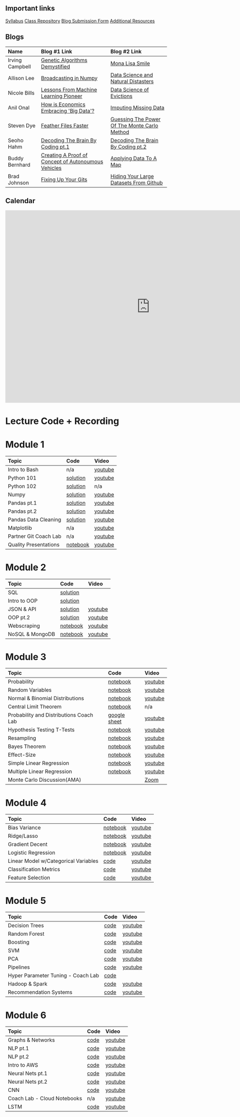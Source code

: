 ## Important links 

[Syllabus](https://drive.google.com/file/d/1GV1nO8scPDJ6YRjHhkZdivPyLsZ90CQx/view?usp=sharing)
[Class Repository](https://github.com/learn-co-students/dc-ds-100719)
[Blog Submission Form](https://forms.gle/ZY6mA2pyRRnhUiem9)
[Additional Resources](https://drive.google.com/open?id=1qYxioNRi3tJmA-PrsdJZm16RDEnyk_fsLLETlCRsScU)

## Blogs
|  Name | Blog #1 Link | Blog #2 Link |
|:---|:---|:---|
|  Irving Campbell | [Genetic Algorithms Demystified](https://medium.com/@irving.campbell/genetic-algorithms-demystified-71d664afd961) | [Mona Lisa Smile](https://medium.com/@irving.campbell/mona-lisa-smile-334a28abf0b) |
|  Allison Lee | [Broadcasting in Numpy](https://medium.com/@allison.alee/broadcasting-in-numpy-a-primer-87cc5d299afa) | [Data Science and Natural Distasters](https://medium.com/@allison.alee/data-science-and-natural-disasters-9488d2559877) |
|  Nicole Bills | [Lessons From Machine Learning Pioneer](https://medium.com/@nicolejaneway/lessons-from-machine-learning-pioneer-predata-625c6de4b076) | [Data Science of Evictions](https://medium.com/@nicolejaneway/data-science-of-evictions-874a41f3cc36) |
|  Anil Onal | [How is Economics Embracing 'Big Data'?](https://medium.com/p/10de60630f4c/edit) | [Imputing Missing Data](https://medium.com/p/40eb95f0b9d1/edit) |
|  Steven Dye | [Feather Files Faster](https://medium.com/@steven.p.dye/feather-files-faster-than-the-speed-of-light-d4666ce24387) | [Guessing The Power Of The Monte Carlo Method](https://medium.com/@steven.p.dye/just-keep-guessing-the-power-of-the-monte-carlo-method-f06bc6f33d19) |
|  Seoho Hahm | [Decoding The Brain By Coding pt.1](https://medium.com/@seoho.h/decoding-the-brain-by-coding-1-c4f8aa7118ac) | [Decoding The Brain By Coding pt.2](https://medium.com/@seoho.h/decoding-the-brain-by-coding-2-85903d0a90e7) |
|  Buddy Bernhard | [Creating A Proof of Concept of Autonoumous Vehicles](https://medium.com/@budsmaterial/using-data-science-python-and-an-rc-car-to-create-a-proof-of-concept-autonomous-vehicle-85aa6a90d47b) | [Applying Data To A Map](https://medium.com/@budsmaterial/applying-data-to-a-map-a65816147c56)|
|  Brad Johnson | [Fixing Up Your Gits](https://medium.com/@climatebrad/fixing-up-your-gits-6389884f94ae) | [Hiding Your Large Datasets From Github](https://medium.com/@climatebrad/hiding-your-large-datasets-from-github-14a3674c539c) |


## Calendar

<iframe src="https://calendar.google.com/calendar/embed?height=600&amp;wkst=1&amp;bgcolor=%23ffffff&amp;ctz=America%2FNew_York&amp;src=ZmxhdGlyb25zY2hvb2wuY29tXzY0bGtyZ2xtbzRncmk2ZzlsdDdldWM2ODhjQGdyb3VwLmNhbGVuZGFyLmdvb2dsZS5jb20&amp;color=%23AD1457&amp;showTitle=0&amp;showPrint=0&amp;showTabs=0&amp;showCalendars=0&amp;showTz=0&amp;mode=WEEK" style="border-width:0" width="900" height="600" frameborder="0" scrolling="no"></iframe>

# Lecture Code + Recording
# Module 1

| Topic                                  | Code                | Video                |
|:---|:---|:---|
|Intro to Bash| n/a |[youtube](https://www.youtube.com/watch?v=fXbkHaPrkF8)|
|Python 101|[solution](https://github.com/learn-co-students/dc-ds-100719/tree/master/module-1/week-1/day-2-python-1)|[youtube](https://www.youtube.com/watch?v=kilgQH4hLhQ)|
|Python 102|[solution](https://github.com/learn-co-students/dc-ds-100719/tree/master/module-1/week-1/day-3-python-2)| n/a|
|Numpy|[solution](https://github.com/learn-co-students/dc-ds-100719/blob/master/module-1/week-1/day-4-libraries-numpy/libraries-numpy-enkeboll.ipynb)|[youtube](https://youtu.be/nNr-dUMHMIQ)|
|Pandas pt.1|[solution](https://github.com/learn-co-students/dc-ds-100719/blob/master/module-1/week-1/day-5-pandas-1/pandas-1-enkeboll.ipynb)|[youtube](https://www.youtube.com/watch?v=3jo2w4BHiCc)|
|Pandas pt.2|[solution](https://github.com/learn-co-students/dc-ds-100719/blob/master/module-1/week-2/day-6-pandas-part-2/manipulating_data_with_pandas_Ali.ipynb)|[youtube](https://youtu.be/QWK1XvmqfVk)|
|Pandas Data Cleaning|[solution](https://github.com/learn-co-students/dc-ds-100719/blob/master/module-1/week-2/day-7-cleaning_data_pandas/pandas-3-data-cleaning-mmitchell.ipynb)|[youtube](https://youtu.be/sxr12YlToqM)|
|Matplotlib|n/a|[youtube](https://www.youtube.com/watch?v=yhkekd8q_7U)|
|Partner Git Coach Lab| n/a |[youtube](https://youtu.be/uGZVttInQ1M)|
|Quality Presentations|[notebook](https://github.com/learn-co-students/dc-ds-100719/tree/master/module-1/week-2/day-5-quality-presentations)|[youtube](https://youtu.be/sqwY7Hlg0Qg)|

# Module 2
| Topic                                  | Code                | Video                |
|:---|:---|:---|
|SQL |[solution](https://github.com/learn-co-students/dc-ds-100719/blob/master/module-2/week-1/day-1-sql-pandas/sql-to-pandas-solutions.ipynb)||
|Intro to OOP|[solution](https://github.com/learn-co-students/dc-ds-100719/blob/master/module-2/week-1/day-2-object-oriented-programming/OOP.ipynb)||
|JSON & API|[solution](https://github.com/learn-co-students/dc-ds-100719/blob/master/module-2/week-2/day-1-json-apis/json-api-enkeboll.ipynb)|[youtube](https://www.youtube.com/watch?v=hJcqRn7UkUE)|
|OOP pt.2|[solution](https://github.com/learn-co-students/dc-ds-100719/blob/master/module-2/week-2/day-1-more-oop/oop-2-enkeboll.ipynb)|[youtube](https://www.youtube.com/watch?v=3c0tidOXXq0)|
|Webscraping|[notebook](https://github.com/learn-co-students/dc-ds-100719/blob/master/module-2/week-2/day-2-webscraping/webscraping-enkeboll.ipynb)|[youtube](https://www.youtube.com/watch?v=yfleNKC--Ig)|
|NoSQL & MongoDB|[notebook](https://github.com/learn-co-students/dc-ds-100719/blob/master/module-2/week-2/day-4-nosql-mongo/nosql.ipynb)|[youtube](https://www.youtube.com/watch?v=HlQc7iar0RA)|

# Module 3
| Topic                                  | Code                | Video                |
|:---|:---|:---|
|Probability|[notebook](https://github.com/learn-co-students/dc-ds-100719/blob/master/module-3/week-1/day-1-probability/probability_1007.ipynb)|[youtube](https://youtu.be/5kfwir3rvIY)|
|Random Variables|[notebook](https://github.com/learn-co-students/dc-ds-100719/blob/master/module-3/week-1/day-2-Random_variables/Distributions.ipynb) |[youtube](https://youtu.be/qSku113_G3s)|
|Normal & Binomial Distributions | [notebook](https://github.com/learn-co-students/dc-ds-100719/blob/master/module-3/week-1/day-3-Sampling_distribution_CLT/Normal_Binomial_Sampling_Distributions.ipynb) | [youtube](https://youtu.be/b3-r5N-ZFqY)|
|Central Limit Theorem| [notebook](https://github.com/learn-co-students/dc-ds-100719/blob/master/module-3/week-1/day-4-CLT/CLT_Hypothsis_testing.ipynb)| n/a |
|Probability and Distributions Coach Lab | [google sheet](https://docs.google.com/document/d/1lTD4KbUtPoZUKmJGZOk2KXx_ub9J1w7C-t-Rrgtb9-g/edit?usp=sharing) | [youtube]( https://youtu.be/llhsgMtzsuw) |
|Hypothesis Testing T-Tests|  [notebook](https://github.com/learn-co-students/dc-ds-100719/blob/master/module-3/week-1/day-5-Hypothesis%20Testing-T-tests/hypothesis_testing_final.ipynb)|[youtube](https://youtu.be/FcV-lgt4i18)|
|Resampling|[notebook](https://github.com/learn-co-students/dc-ds-100719/tree/master/module-3/week-2/day-1-resampling)|[youtube](https://youtu.be/RwgjK5LH2SA)|
|Bayes Theorem|[notebook](https://github.com/learn-co-students/dc-ds-100719/tree/master/module-3/week-2/day-2-Bayes_theorem)|[youtube](https://youtu.be/YXDoWrl8Kd0)|
|Effect-Size|[notebook](https://github.com/learn-co-students/dc-ds-100719/tree/master/module-3/week-2/day-3-Power_effect_size)|[youtube](https://youtu.be/lQNFKHdBgpo)|
|Simple Linear Regression|[notebook](https://github.com/learn-co-students/dc-ds-100719/tree/master/module-3/week-2/day-4-simple_linear_regression)|[youtube](https://youtu.be/hgjagUMu8Lc)|
|Multiple Linear Regression|[notebook](https://github.com/learn-co-students/dc-ds-100719/tree/master/module-3/week-2/day-5-multiple_linear_regression)|[youtube](https://www.youtube.com/watch?v=HL5PSwhm9cE&feature=youtu.be)|
|Monte Carlo Discussion(AMA)||[Zoom](https://wework.zoom.us/recording/detail?meeting_id=AfLq5eRdQBCJ2PVZTosOtw%3D%3D)|


# Module 4
| Topic                                  | Code                | Video                |
|:---|:---|:---|
|Bias Variance|[notebook](https://github.com/learn-co-students/dc-ds-100719/tree/master/module-4/day-1-Polynomial_Bias-Variance)|[youtube](https://youtu.be/qZtPH9EQbHw)|
| Ridge/Lasso | [notebook](https://github.com/learn-co-students/dc-ds-100719/tree/master/module-4/week-1/day-2-Regularization) | [youtube](https://youtu.be/kna7gxsv5Y0)
|Gradient Decent|[notebook](https://github.com/learn-co-students/dc-ds-100719/tree/master/module-4/week-1/Day-2-GradientDescent)| [youtube](https://youtu.be/5XfG2V4Nc3E)|
|Logistic Regression| [notebook](https://github.com/learn-co-students/dc-ds-100719/tree/master/module-4/week-1/Day-3-Logistic_Regression)|[youtube](https://youtu.be/SiIDixbNRD8)|
| Linear Model w/Categorical Variables| [code]() | [youtube](https://youtu.be/KyUgDlDl8wc) | 
|Classification Metrics| [code](https://github.com/learn-co-students/dc-ds-100719/tree/master/module-4/week-1/Day-4-Classification_metrics) | [youtube](https://youtu.be/lb1dSUzWRCo) |
|Feature Selection| [code](https://github.com/learn-co-students/dc-ds-100719/tree/master/module-4/week-1/day-5-Feature_Selection/feature_selection) | [youtube](ttps://youtu.be/fvbPpT8OtKQ)|

# Module 5
| Topic                                  | Code                | Video                |
|:---|:---|:---|
| Decision Trees|[code](https://github.com/learn-co-students/dc-ds-100719/tree/master/module-5/week-1/day-1-Decision_trees)|[youtube](https://youtu.be/QUkaZmKJFHU)|
|Random Forest|[code](https://github.com/learn-co-students/dc-ds-100719/tree/master/module-5/week-1/day-2-Random_forests)|[youtube](https://youtu.be/22OBuDZlOIw)|
|Boosting|[code](https://github.com/learn-co-students/dc-ds-100719/tree/master/module-5/week-1/day-3-Boosting)|[youtube](https://youtu.be/bP9t9cxmfL0)|
|SVM|[code](https://github.com/learn-co-students/dc-ds-100719/tree/master/module-5/week-1/day-4-SVM)|[youtube]()|
|PCA|[code](https://github.com/learn-co-students/dc-ds-100719/tree/master/module-5/week-1/day-6-PCA)|[youtube](https://youtu.be/uEIflceIEnY)|
|Pipelines|[code](https://github.com/learn-co-students/dc-ds-100719/tree/master/module-5/week-1/day-7-pipelines)|[youtube]( https://youtu.be/7u_TlUD8ymQ)|
| Hyper Parameter Tuning - Coach Lab | [code](https://github.com/learn-co-students/dc-ds-100719/tree/master/module-5/week-1/hyperparameter_tuning_coach_lab) | |
| Hadoop & Spark | [code](https://github.com/learn-co-students/dc-ds-100719/tree/master/module-5/week-1/day-8-hadoop-pyspark) | [youtube](https://www.youtube.com/watch?v=ZiB7vvi8KNs&list=PLc6AmvC5ZybyIR5_KkkNdcVYMNjZkpbik&index=23&t=0s) |
| Recommendation Systems | [code](https://github.com/learn-co-students/dc-ds-100719/tree/master/module-5/week-1/day-9-recommendation-systems) | [youtube](https://www.youtube.com/watch?v=rY28ojjKouo&list=PLc6AmvC5ZybyIR5_KkkNdcVYMNjZkpbik&index=24&t=0s) |

# Module 6 
| Topic                                  | Code                | Video                |
|:---|:---|:---|
| Graphs & Networks | [code](https://github.com/learn-co-students/dc-ds-100719/tree/master/module-6/day-1-networks-graphs) | [youtube](https://youtu.be/_k02r5LP2sI) |
| NLP pt.1 | [code](https://github.com/learn-co-students/dc-ds-100719/tree/master/module-6/day-2-nlp-1) | [youtube](https://www.youtube.com/KU_K69B_dC0)|
| NLP pt.2 | [code](https://github.com/learn-co-students/dc-ds-100719/tree/master/module-6/day-2-nlp-2) | [youtube](https://youtu.be/joRVaiPGj_Y) |
| Intro to AWS| [code](https://github.com/learn-co-students/dc-ds-100719/tree/master/module-6) | [youtube](https://www.youtube.com/watch?v=g-W7D_l_GOs) |
| Neural Nets pt.1 | [code](https://github.com/learn-co-students/dc-ds-100719/tree/master/module-6/day-4-nn-1) | [youtube](https://youtu.be/d-V03EKZVZM)
| Neural Nets pt.2 | [code](https://github.com/learn-co-students/dc-ds-100719/tree/master/module-6/day-5-nn-2) | [youtube]()
| CNN | [code](https://github.com/learn-co-students/dc-ds-100719/tree/master/module-6/day-6-nn-3) | [youtube](https://www.youtube.com/watch?v=wahF8svQ0q8) |
| Coach Lab - Cloud Notebooks | n/a | [youtube](https://youtu.be/qnjiFjy1vt4)
| LSTM | [code](https://github.com/learn-co-students/dc-ds-100719/tree/master/module-6/day-7-lstm) | [youtube](https://youtu.be/ooR85q4DX10) |
